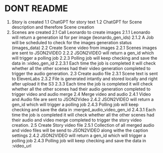 # DONT README

1. Story is created
    1.1 ChatGPT for story text
    1.2 ChatGPT for Scene description and therefore Scene creation
2. Scenes are created
    2.1 Call Leonardo to create images
        2.1.1 Leonardo will return a generation id for per image (leonardo_gen_ids)
        2.1.2 A Job will be scheduled to check for the images generation status (images_data)
    2.2 Create Scene video from images
        2.2.1 Scenes images are sent to JSON2VIDEO
        2.2.2 JSON2VIDEO will return a gen_id which will trigger a polling job
        2.2.3 Polling job will keep checking and save the data in :video_gen_id
            2.2.3.1 Each time the job is completed it will check whether all the other scenes
                    had their video generation completed to trigger the audio generation.
    2.3 Create audio file 
        2.3.1 Scene text is sent to ElevenLabs
        2.3.2 File is generated intantly and stored locally and right after upload it the S3
        2.3.3 Each time the job is completed it will check whether all the other scenes
              had their audio generation completed to trigger video and audio merge
    2.4 Merge video and audio
        2.4.1 Video and Audio file are sent to JSON2Video
        2.4.2 JSON2VIDEO will return a gen_id which will trigger a polling job
        2.4.3 Polling job will keep checking and save the data in :merged_audio_video_gen_id
            2.4.3.1 Each time the job is completed it will check whether all the other scenes had their audio and video merge completed to trigger the story video creation.
    2.5 Create Story video file
        2.5.1 Collection of all merged audio and video files will be send to JSON2VIDEO
              along withe the caption settings
        2.4.2 JSON2VIDEO will return a gen_id which will trigger a polling job
        2.4.3 Polling job will keep checking and save the data in :video_url

